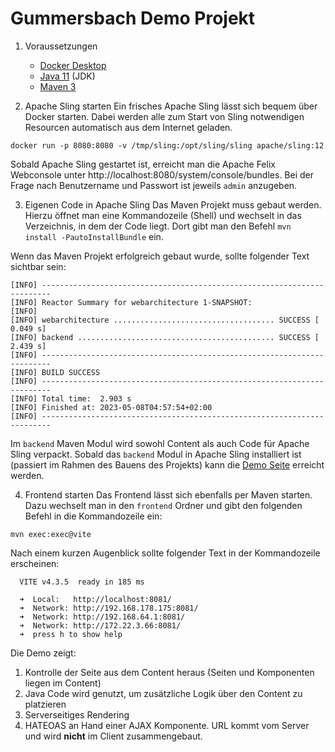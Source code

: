 # Gummersbach Demo Projekt

1. Voraussetzungen
    - [Docker Desktop](https://www.docker.com/products/docker-desktop/)
    - [Java 11](https://www.azul.com/downloads/#downloads-table-zulu) (JDK)
    - [Maven 3](https://dlcdn.apache.org/maven/maven-3/3.8.8/binaries/apache-maven-3.8.8-bin.zip)

2. Apache Sling starten
   Ein frisches Apache Sling lässt sich bequem über Docker starten. Dabei werden alle zum Start von Sling notwendigen Resourcen automatisch aus dem Internet geladen.

```shell
docker run -p 8080:8080 -v /tmp/sling:/opt/sling/sling apache/sling:12
```

Sobald Apache Sling gestartet ist, erreicht man die Apache Felix Webconsole unter http://localhost:8080/system/console/bundles. Bei der Frage nach Benutzername und Passwort ist jeweils `admin` anzugeben.

3. Eigenen Code in Apache Sling
   Das Maven Projekt muss gebaut werden. Hierzu öffnet man eine Kommandozeile (Shell) und wechselt in das Verzeichnis, in dem der Code liegt. Dort gibt man den Befehl `mvn install -PautoInstallBundle` ein.

Wenn das Maven Projekt erfolgreich gebaut wurde, sollte folgender Text sichtbar sein:
```
[INFO] ------------------------------------------------------------------------
[INFO] Reactor Summary for webarchitecture 1-SNAPSHOT:
[INFO] 
[INFO] webarchitecture .................................... SUCCESS [  0.049 s]
[INFO] backend ............................................ SUCCESS [  2.439 s]
[INFO] ------------------------------------------------------------------------
[INFO] BUILD SUCCESS
[INFO] ------------------------------------------------------------------------
[INFO] Total time:  2.903 s
[INFO] Finished at: 2023-05-08T04:57:54+02:00
[INFO] ------------------------------------------------------------------------
```

Im `backend` Maven Modul wird sowohl Content als auch Code für Apache Sling verpackt. Sobald das `backend` Modul in Apache Sling installiert ist (passiert im Rahmen des Bauens des Projekts) kann die [Demo Seite](http://localhost:8080/content/demo/de.html) erreicht werden.

4. Frontend starten
   Das Frontend lässt sich ebenfalls per Maven starten. Dazu wechselt man in den `frontend` Ordner und gibt den folgenden Befehl in die Kommandozeile ein:
```shell
mvn exec:exec@vite
```

Nach einem kurzen Augenblick sollte folgender Text in der Kommandozeile erscheinen:
```
  VITE v4.3.5  ready in 185 ms

  ➜  Local:   http://localhost:8081/
  ➜  Network: http://192.168.178.175:8081/
  ➜  Network: http://192.168.64.1:8081/
  ➜  Network: http://172.22.3.66:8081/
  ➜  press h to show help
```

Die Demo zeigt:
1. Kontrolle der Seite aus dem Content heraus (Seiten und Komponenten liegen im Content)
2. Java Code wird genutzt, um zusätzliche Logik über den Content zu platzieren
3. Serverseitiges Rendering
4. HATEOAS an Hand einer AJAX Komponente. URL kommt vom Server und wird **nicht** im Client zusammengebaut.